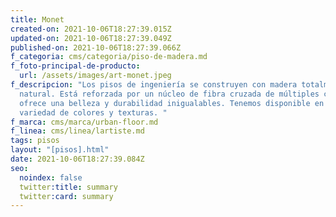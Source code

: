 ```yaml
---
title: Monet
created-on: 2021-10-06T18:27:39.015Z
updated-on: 2021-10-06T18:27:39.049Z
published-on: 2021-10-06T18:27:39.066Z
f_categoria: cms/categoria/piso-de-madera.md
f_foto-principal-de-producto:
  url: /assets/images/art-monet.jpeg
f_descripcion: "Los pisos de ingeniería se construyen con madera totalmente
  natural. Está reforzada por un núcleo de fibra cruzada de múltiples capas, que
  ofrece una belleza y durabilidad inigualables. Tenemos disponible en una
  variedad de colores y texturas. "
f_marca: cms/marca/urban-floor.md
f_linea: cms/linea/lartiste.md
tags: pisos
layout: "[pisos].html"
date: 2021-10-06T18:27:39.084Z
seo:
  noindex: false
  twitter:title: summary
  twitter:card: summary
---
```

